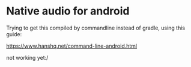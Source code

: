 # Native audio for android

Trying to get this compiled  by commandline instead of gradle, using this guide:

https://www.hanshq.net/command-line-android.html

not working yet:/